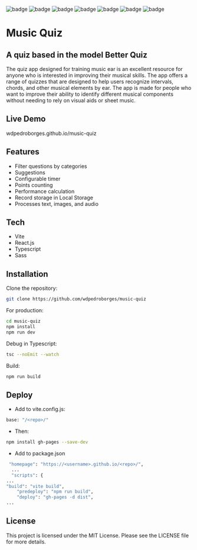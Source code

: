 ![badge](https://img.shields.io/github/watchers/wdpedroborges/music-quiz?style=social)
![badge](https://img.shields.io/github/stars/wdpedroborges/music-quiz?style=social)
![badge](https://img.shields.io/github/license/wdpedroborges/music-quiz)
![badge](https://img.shields.io/badge/powered%20by-vite-blue)
![badge](https://img.shields.io/badge/powered%20by-react.js-blue)
![badge](https://img.shields.io/badge/powered%20by-typescript-blue)
![badge](https://img.shields.io/badge/powered%20by-sass.js-blue)

# Music Quiz
## A quiz based in the model Better Quiz

The quiz app designed for training music ear is an excellent resource for anyone who is interested in improving their musical skills. The app offers a range of quizzes that are designed to help users recognize intervals, chords, and other musical elements by ear. The app is made for people who want to improve their ability to identify different musical components without needing to rely on visual aids or sheet music.

## Live Demo

wdpedroborges.github.io/music-quiz

## Features

- Filter questions by categories
- Suggestions
- Configurable timer
- Points counting
- Performance calculation
- Record storage in Local Storage
- Processes text, images, and audio

## Tech

- Vite
- React.js
- Typescript
- Sass

## Installation

Clone the repository:

```bash
git clone https://github.com/wdpedroborges/music-quiz
```

For production:

```sh
cd music-quiz
npm install
npm run dev
```

Debug in Typescript:

```bash
tsc --noEmit --watch
```

Build:

```bash
npm run build
```

## Deploy

- Add to vite.config.js:

```bash
base: "/<repo>/"
```

- Then:

```bash
npm install gh-pages --save-dev
```

- Add to package.json

```bash
 "homepage": "https://<username>.github.io/<repo>/",
  ...
  "scripts": {
...
"build": "vite build",
    "predeploy": "npm run build",
    "deploy": "gh-pages -d dist",
...
```

## License

This project is licensed under the MIT License. Please see the LICENSE file for more details.
